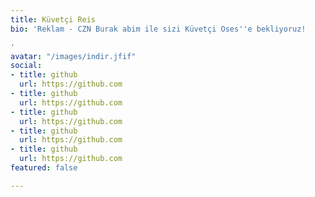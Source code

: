 ```yaml
---
title: Küvetçi Reis
bio: 'Reklam - CZN Burak abim ile sizi Küvetçi Oses''e bekliyoruz!

'
avatar: "/images/indir.jfif"
social:
- title: github
  url: https://github.com
- title: github
  url: https://github.com
- title: github
  url: https://github.com
- title: github
  url: https://github.com
- title: github
  url: https://github.com
featured: false

---
```

